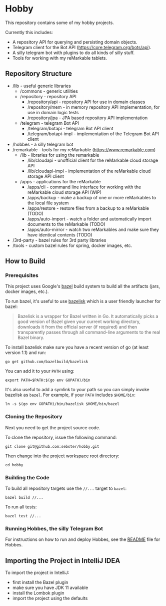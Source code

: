 # Hobby

This repository contains some of my hobby projects.

Currently this includes:

-   A repository API for querying and persisting domain objects.
-   Telegram client for the Bot API (https://core.telegram.org/bots/api).
-   A silly telegram bot with plugins to do all kinds of silly stuff.
-   Tools for working with my reMarkable tablets.

## Repository Structure

-   /lib - useful generic libraries
    -   /commons - generic utilities
    -   /repository - repository API
        -   /repository/api - repository API for use in domain classes
        -   /repository/mem - in memory repository API implementation, for use in domain logic tests
        -   /repository/jpa - JPA based repository API implementation
    -   /telegram - telegram Bot API
        -   /telegram/botapi - telegram Bot API client
        -   /telegram/botapi-impl - implementation of the Telegram Bot API client
-   /hobbes - a silly telegram bot
-   /remarkable - tools for my reMarkable (https://www.remarkable.com)
    -   /lib - libraries for using the remarkable
        -   /lib/cloudapi - unofficial client for the reMarkable cloud storage API
        -   /lib/cloudapi-impl - implementation of the reMarkable cloud storage API client
    -   /apps - applications for the reMarkable
        -   /apps/cli - command line interface for working with the reMarkable cloud storage API (WIP)
        -   /apps/backup - make a backup of one or more reMarkables to the local file system
        -   /apps/restore - restore files from a backup to a reMarkable (TODO)
        -   /apps/auto-import - watch a folder and automatically import documents to the reMarkable (TODO)
        -   /apps/auto-mirror - watch two reMarkables and make sure they have identical contents (TODO)
-   /3rd-party - bazel rules for 3rd party libraries
-   /tools - custom bazel rules for spring, docker images, etc.

## How to Build

### Prerequisites

This project uses Google's [bazel](https://bazel.build/) build system to build
all the artifacts (jars, docker images, etc.).

To run bazel, it's useful to use [bazelisk](https://github.com/bazelbuild/bazelisk)
which is a user friendly launcher for bazel:

> Bazelisk is a wrapper for Bazel written in Go. It automatically picks a
> good version of Bazel given your current working directory, downloads it
> from the official server (if required) and then transparently passes
> through all command-line arguments to the real Bazel binary.

To install bazelisk make sure you have a recent version of go (at least version 1.1) and run:

```shell script
go get github.com/bazelbuild/bazelisk
```

You can add it to your `PATH` using:

```shell script
export PATH=$PATH:$(go env GOPATH)/bin
```

It's also useful to add a symlink to your path so you can simply invoke
bazelisk as `bazel`. For example, if your `PATH` includes `$HOME/bin`:

```shell script
ln -s $(go env GOPATH)/bin/bazelisk $HOME/bin/bazel
```

### Cloning the Repository

Next you need to get the project source code.

To clone the repository, issue the following command:

```shell script
git clone git@github.com:sebster/hobby.git
```

Then change into the project workspace root directory:

```shell script
cd hobby
```

### Building the Code

To build all repository targets use the `//...` target to `bazel`:

```shell script
bazel build //...
```

To run all tests:

```shell script
bazel test //...
```

### Running Hobbes, the silly Telegram Bot

For instructions on how to run and deploy Hobbes, see
the [README](hobbes/README.md) file for Hobbes.

## Importing the Project in IntelliJ IDEA

To import the project in IntelliJ:

-   first install the Bazel plugin
-   make sure you have JDK 11 available
-   install the Lombok plugin
-   import the project using the defaults
